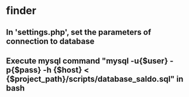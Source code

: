 # finder
## In 'settings.php', set the parameters of connection to database
## Execute mysql command "mysql -u{$user} -p{$pass} -h {$host} < {$project_path}/scripts/database_saldo.sql" in bash
